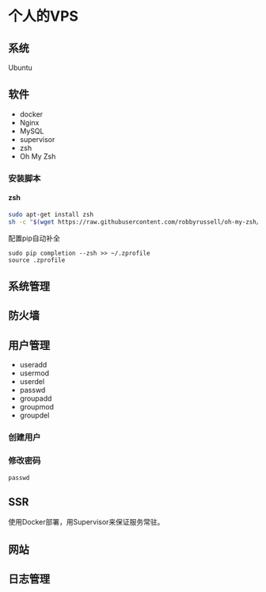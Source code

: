 # 个人的VPS

## 系统

Ubuntu

## 软件

- docker
- Nginx
- MySQL
- supervisor
- zsh
- Oh My Zsh

### 安装脚本

#### zsh

```sh
sudo apt-get install zsh
sh -c "$(wget https://raw.githubusercontent.com/robbyrussell/oh-my-zsh/master/tools/install.sh -O -)"
```

配置pip自动补全

```
sudo pip completion --zsh >> ~/.zprofile
source .zprofile
```


## 系统管理

## 防火墙

## 用户管理

- useradd
- usermod
- userdel
- passwd
- groupadd
- groupmod
- groupdel

### 创建用户



### 修改密码

`passwd`

## SSR

使用Docker部署，用Supervisor来保证服务常驻。

## 网站

## 日志管理

